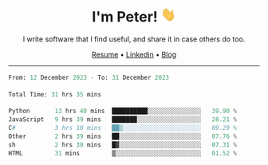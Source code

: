 <h1 align="center">I'm Peter! <img src="https://raw.githubusercontent.com/peterrauscher/peterrauscher/master/wave.gif" width="30px" height="30px" /></h1>
<p align="center">I write software that I find useful, and share it in case others do too.</p>
<p align="center">
  <a href="https://peterrauscher.github.io/peterrauscher/resume.pdf">Resume</a> •
  <a href="https://www.linkedin.com/in/peter-rauscher">Linkedin</a> •
  <a href="https://peterrauscher.com">Blog</a>
</p>
<hr/>
<!--START_SECTION:waka-->

```python
From: 12 December 2023 - To: 31 December 2023

Total Time: 31 hrs 35 mins

Python       13 hrs 40 mins  ██████████░░░░░░░░░░░░░░░   39.90 %
JavaScript   9 hrs 39 mins   ███████░░░░░░░░░░░░░░░░░░   28.21 %
C#           3 hrs 10 mins   ██▒░░░░░░░░░░░░░░░░░░░░░░   09.29 %
Other        2 hrs 39 mins   ██░░░░░░░░░░░░░░░░░░░░░░░   07.76 %
sh           2 hrs 30 mins   █▓░░░░░░░░░░░░░░░░░░░░░░░   07.31 %
HTML         31 mins         ▒░░░░░░░░░░░░░░░░░░░░░░░░   01.52 %
```

<!--END_SECTION:waka-->
